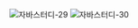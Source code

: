 ![자바스터디-29](https://user-images.githubusercontent.com/63386322/172125286-dd3b5e21-1ad3-42e5-8b00-51ba48a068b9.jpg)
![자바스터디-30](https://user-images.githubusercontent.com/63386322/172125309-59a1dbf2-0517-44f0-8f37-c044f206c394.jpg)
